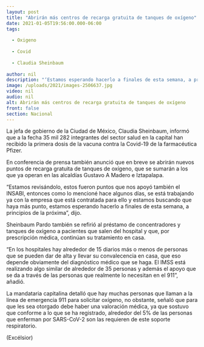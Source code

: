 ```yaml
---
layout: post
title: "Abrirán más centros de recarga gratuita de tanques de oxígeno"
date: 2021-01-05T19:56:00.000-06:00
tags:
  
  - Oxigeno
  
  - Covid
  
  - Claudia Sheinbaum
  
author: nil
description: "‘Estamos esperando hacerlo a finales de esta semana, a principios de la próxima’ dijo la jefa de Gobierno, Claudia Sheinbaum"
image: /uploads/2021/images-2506637.jpg
video: nil
audio: nil
alt: Abrirán más centros de recarga gratuita de tanques de oxígeno
front: false
section: Nacional
---
```


La jefa de gobierno de la Ciudad de México, Claudia Sheinbaum, informó que a la fecha 35 mil 282 integrantes del sector salud en la capital han recibido la primera dosis de la vacuna contra la Covid-19 de la farmacéutica Pfizer.

En conferencia de prensa también anunció que en breve se abrirán nuevos puntos de recarga gratuita de tanques de oxígeno, que se sumarán a los que ya operan en las alcaldías Gustavo A Madero e Iztapalapa.

“Estamos revisándolo, estos fueron puntos que nos apoyó también el INSABI, entonces como lo mencioné hace algunos días, se está trabajando ya con la empresa que está contratada para ello y estamos buscando que haya más punto, estamos esperando hacerlo a finales de esta semana, a principios de la próxima”, dijo.

Sheinbaum Pardo también se refirió al préstamo de concentradores y tanques de oxígeno a pacientes que salen del hospital y que, por prescripción médica, continúan su tratamiento en casa.

“En los hospitales hay alrededor de 15 diarios más o menos de personas que se pueden dar de alta y llevar su convalecencia en casa, que eso depende obviamente del diagnóstico médico que se haga. El IMSS está realizando algo similar de alrededor de 35 personas y además el apoyo que se da a través de las personas que realmente lo necesitan en el 911”, añadió.

La mandataria capitalina detalló que hay muchas personas que llaman a la línea de emergencia 911 para solicitar oxígeno, no obstante, señaló que para que les sea otorgado debe haber una valoración médica, ya que sostuvo que conforme a lo que se ha registrado, alrededor del 5% de las personas que enferman por SARS-CoV-2 son las requieren de este soporte respiratorio.

(Excélsior)